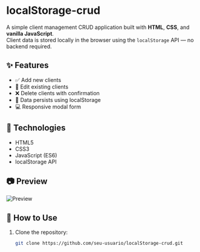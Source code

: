 # localStorage-crud

A simple client management CRUD application built with **HTML**, **CSS**, and **vanilla JavaScript**.  
Client data is stored locally in the browser using the `localStorage` API — no backend required.

## ✨ Features

- ✅ Add new clients
- 📝 Edit existing clients
- ❌ Delete clients with confirmation
- 📄 Data persists using localStorage
- 💻 Responsive modal form

## 🚀 Technologies

- HTML5
- CSS3
- JavaScript (ES6)
- localStorage API

## 📷 Preview

![Preview](./screenshot.png) <!-- substitua por um print real se quiser -->

## 📁 How to Use

1. Clone the repository:
   ```bash
   git clone https://github.com/seu-usuario/localStorage-crud.git

